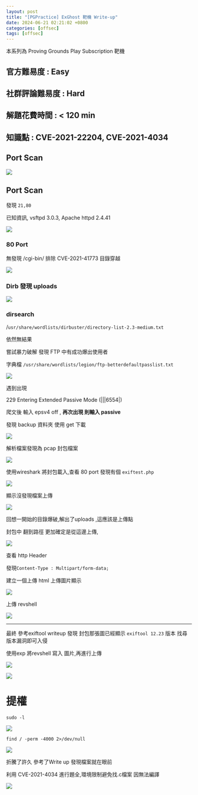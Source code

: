 ```yaml
---
layout: post
title: "[PGPractice] ExGhost 靶機 Write-up"
date: 2024-06-21 02:21:02 +0800
categories: [offsec]
tags: [offsec]
---
```


本系列為 Proving Grounds Play Subscription 靶機

## 官方難易度 : Easy

## 社群評論難易度 : Hard

## 解題花費時間 : < 120 min

## 知識點 : CVE-2021-22204, CVE-2021-4034

## Port Scan

![](../static/img/2024-06-21/0.png)
## Port Scan

發現 `21,80` 

已知資訊, vsftpd 3.0.3, Apache httpd 2.4.41

![](../static/img/2024-06-21/0.png)

### 80 Port

無發現 /cgi-bin/ 排除 CVE-2021-41773 目錄穿越

![](../static/img/2024-06-21/1.png)

### Dirb 發現 uploads

![](../static/img/2024-06-21/2.png)

### dirsearch

/`usr/share/wordlists/dirbuster/directory-list-2.3-medium.txt`

依然無結果

嘗試暴力破解 發現 FTP 中有成功爆出使用者

字典檔 `/usr/share/wordlists/legion/ftp-betterdefaultpasslist.txt` 

![](../static/img/2024-06-21/3.png)

遇到出現

229 Entering Extended Passive Mode (|||6554|)

爬文後  輸入  epsv4 off , **再次出現 則輸入 passive**

發現 backup 資料夾 使用 get 下載

![](../static/img/2024-06-21/4.png)

解析檔案發現為 pcap 封包檔案

 

![](../static/img/2024-06-21/5.png)

使用wireshark 將封包載入,查看 80 port 發現有個 `exiftest.php`

![](../static/img/2024-06-21/6.png)

顯示沒發現檔案上傳

![](../static/img/2024-06-21/7.png)

回想一開始的目錄爆破,解出了uploads ,這應該是上傳點

封包中 翻到路徑 更加確定是從這邊上傳,

![](../static/img/2024-06-21/8.png)

查看 http Header

發現`Content-Type : Multipart/form-data;`

建立一個上傳 html  上傳圖片顯示

![](../static/img/2024-06-21/9.png)

上傳 revshell

![](../static/img/2024-06-21/10.png)

---

最終 參考exiftool writeup 發現 封包那張圖已經顯示 `exiftool 12.23` 版本 找尋版本漏洞即可入侵

使用exp 將revshell 寫入 圖片,再進行上傳

![](../static/img/2024-06-21/11.png)

![](../static/img/2024-06-21/12.png)

# 提權

`sudo -l`

![](../static/img/2024-06-21/13.png)

`find / -perm -4000 2>/dev/null`

![](../static/img/2024-06-21/14.png)

折騰了許久 參考了Write up 發現檔案就在眼前

利用 CVE-2021-4034 進行題全,環境限制避免找.c檔案 因無法編譯

![](../static/img/2024-06-21/15.png)